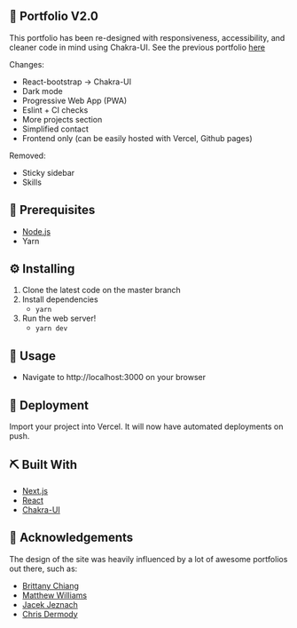 ## 🚀 Portfolio V2.0

This portfolio has been re-designed with responsiveness, accessibility, and cleaner code in mind using Chakra-UI.
See the previous portfolio [here](https://github.com/seniorprodev/portfolio/)

Changes:

- React-bootstrap -> Chakra-UI
- Dark mode
- Progressive Web App (PWA)
- Eslint + CI checks
- More projects section
- Simplified contact
- Frontend only (can be easily hosted with Vercel, Github pages)

Removed:

- Sticky sidebar
- Skills

## 💼 Prerequisites

- [Node.js](https://nodejs.org/en/download/)
- Yarn

## ⚙️ Installing

1. Clone the latest code on the master branch
2. Install dependencies
   - `yarn`
3. Run the web server!
   - `yarn dev`

## 🎈 Usage

- Navigate to http://localhost:3000 on your browser

## 💫 Deployment

Import your project into Vercel. It will now have automated deployments on push.

## ⛏️ Built With

- [Next.js](https://nextjs.org/)
- [React](https://reactjs.org/)
- [Chakra-UI](https://chakra-ui.com/)

## 📗 Acknowledgements

The design of the site was heavily influenced by a lot of awesome portfolios out there, such as:

- <a href="https://brittanychiang.com/">Brittany Chiang</a>
- <a href="http://findmatthew.com/">Matthew Williams</a>
- <a href="https://jacekjeznach.com/">Jacek Jeznach</a>
- <a href="https://chippd.github.io/">Chris Dermody</a>
